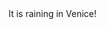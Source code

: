 <html>
<header><title> Welcome to Venice! </title></header>
<body>
It is raining in Venice!
</body>
</html>